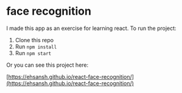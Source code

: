 # face recognition
I made this app as an exercise for learning react.
To run the project:

1. Clone this repo
2. Run `npm install`
3. Run `npm start`

Or you can see this project here:

[https://ehsansh.github.io/react-face-recognition/](https://ehsansh.github.io/react-face-recognition/)